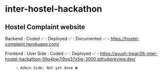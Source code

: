 # inter-hostel-hackathon

## Hostel Complaint website

Backend : Coded ✅
        : Deployed ✅
        : Documented ✅ - https://hostel-complaint.herokuapp.com/

Frontend : User Side : Coded ✅
                     : Deployed ✅ - https://ayush-tiwari26-inter-hostel-hackathon-59q4pw7j9xp37x5w-3000.githubpreview.dev/
         
         : Admin Side: Not yet done ❌
